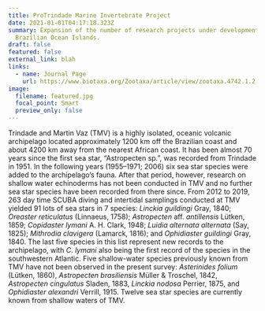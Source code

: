 ```yaml
---
title: ProTrindade Marine Invertebrate Project
date: 2021-01-01T04:17:18.323Z
summary: Expansion of the number of research projects under development in the
  Brazilian Ocean Islands.
draft: false
featured: false
external_link: blah
links:
  - name: Journal Page
    url: https://www.biotaxa.org/Zootaxa/article/view/zootaxa.4742.1.2
image:
  filename: featured.jpg
  focal_point: Smart
  preview_only: false
---
```

Trindade and Martin Vaz (TMV) is a highly isolated, oceanic volcanic archipelago located approximately 1200 km offthe Brazilian coast and about 4200 km away from the nearest African coast. It has been almost 70 years since the first seastar, “Astropecten sp.”, was recorded from Trindade in 1951. In the following years (1955–1971; 2006) six sea star specieswere added to the archipelago’s fauna. After that period, however, research on shallow water echinoderms has not beenconducted in TMV and no further sea star species have been recorded from there since. From 2012 to 2019, 263 day time SCUBA diving and intertidal samplings conducted at TMV yielded 91 lots of sea stars in 7 species: _Linckia guildingi_ Gray, 1840; _Oreaster reticulatus_ (Linnaeus, 1758); _Astropecten_ aff. _antillensis_ Lütken, 1859; _Copidaster lymani_ A. H.Clark, 1948; _Luidia alternata alternata_ (Say, 1825); _Mithrodia clavigera_ (Lamarck, 1816); and _Ophidiaster guildingi_ Gray, 1840. The last five species in this list represent new records to the archipelago, with _C_. _lymani_ also being the firstrecord of the species in the southwestern Atlantic. Five shallow-water species previously known from TMV have not beenobserved in the present survey: _Asterinides folium_ (Lütken, 1860), _Astropecten brasiliensis_ Müller & Troschel, 1842, _Astropecten cingulatus_ Sladen, 1883, _Linckia nodosa_ Perrier, 1875, and _Ophidiaster alexandri_ Verrill, 1915. Twelve seastar species are currently known from shallow waters of TMV.